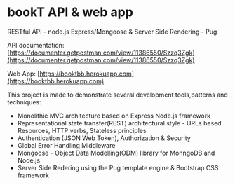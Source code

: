 # bookT API & web app

RESTful API - node.js Express/Mongoose & Server Side Rendering - Pug

API documentation:
[https://documenter.getpostman.com/view/11386550/Szzq3Zgk](https://documenter.getpostman.com/view/11386550/Szzq3Zgk)

Web App:
[https://booktbb.herokuapp.com](https://booktbb.herokuapp.com)

This project is made to demonstrate several development tools,patterns and techniques:

- Monolithic MVC architecture based on Express Node.js framework
- Representational state transfer(REST) architectural style - URLs based Resources, HTTP verbs, Stateless principles
- Authentication (JSON Web Token), Authorization & Security
- Global Error Handling Middleware
- Mongoose - Object Data Modelling(ODM) library for MonngoDB and Node.js
- Server Side Redering using the Pug template engine & Bootstrap CSS framework

